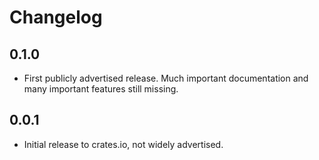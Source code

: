 # Changelog

## 0.1.0

 * First publicly advertised release.
   Much important documentation and
   many important features still missing.

## 0.0.1

 * Initial release to crates.io, not widely advertised.

